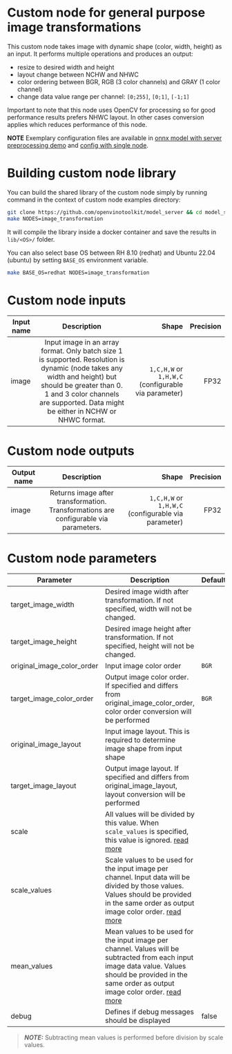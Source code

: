 # Custom node for general purpose image transformations 

This custom node takes image with dynamic shape (color, width, height) as an input. It performs multiple operations and produces an output:
- resize to desired width and height
- layout change between NCHW and NHWC
- color ordering between BGR, RGB (3 color channels) and GRAY (1 color channel)
- change data value range per channel: `[0;255]`, `[0;1]`, `[-1;1]`

Important to note that this node uses OpenCV for processing so for good performance results prefers NHWC layout.
In other cases conversion applies which reduces performance of this node.

**NOTE** Exemplary configuration files are available in [onnx model with server preprocessing demo](https://github.com/openvinotoolkit/model_server/tree/releases/2025/1/demos/using_onnx_model/python) and [config with single node](example_config.json).

# Building custom node library

You can build the shared library of the custom node simply by running command in the context of custom node examples directory:
```bash
git clone https://github.com/openvinotoolkit/model_server && cd model_server/src/custom_nodes
make NODES=image_transformation
```
It will compile the library inside a docker container and save the results in `lib/<OS>/` folder.

You can also select base OS between RH 8.10 (redhat) and Ubuntu 22.04 (ubuntu) by setting `BASE_OS` environment variable.
```bash
make BASE_OS=redhat NODES=image_transformation
```

# Custom node inputs

| Input name       | Description           | Shape  | Precision |
| ------------- |:-------------:| -----:| ------:|
| image      | Input image in an array format. Only batch size 1 is supported. Resolution is dynamic (node takes any width and height) but should be greater than 0. 1 and 3 color channels are supported. Data might be either in NCHW or NHWC format. | `1,C,H,W` or `1,H,W,C` (configurable via parameter) | FP32 |


# Custom node outputs

| Output name        | Description           | Shape  | Precision |
| ------------- |:-------------:| -----:| -------:|
| image      | Returns image after transformation. Transformations are configurable via parameters.  | `1,C,H,W` or `1,H,W,C` (configurable via parameter) | FP32 |

# Custom node parameters

| Parameter        | Description           | Default  | Required |
| ------------- | ------------- | ------------- | ----------- |
| target_image_width  | Desired image width after transformation. If not specified, width will not be changed. |  |  |
| target_image_height  | Desired image height after transformation. If not specified, height will not be changed. |  |  |
| original_image_color_order  | Input image color order | `BGR` |  |
| target_image_color_order  | Output image color order. If specified and differs from original_image_color_order, color order conversion will be performed | `BGR` |  |
| original_image_layout  | Input image layout. This is required to determine image shape from input shape | | &check; |
| target_image_layout  | Output image layout. If specified and differs from original_image_layout, layout conversion will be performed | | |
| scale  | All values will be divided by this value. When `scale_values` is specified, this value is ignored. [read more](https://docs.openvino.ai/2024/documentation/legacy-features/transition-legacy-conversion-api.html#scale-values) | | |
| scale_values  | Scale values to be used for the input image per channel. Input data will be divided by those values. Values should be provided in the same order as output image color order. [read more](https://docs.openvino.ai/2024/documentation/legacy-features/transition-legacy-conversion-api.html#scale-values) | | |
| mean_values  | Mean values to be used for the input image per channel. Values will be subtracted from each input image data value. Values should be provided in the same order as output image color order. [read more](https://docs.openvino.ai/2024/documentation/legacy-features/transition-legacy-conversion-api.html#mean-values) | | |
| debug  | Defines if debug messages should be displayed | false | |

> **_NOTE:_**  Subtracting mean values is performed before division by scale values.
